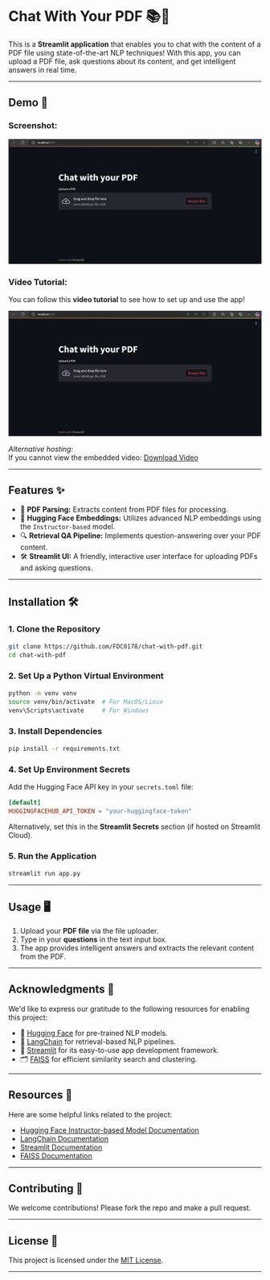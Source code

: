 # Chat With Your PDF 📚🤖

This is a **Streamlit application** that enables you to chat with the content of a PDF file using state-of-the-art NLP techniques! With this app, you can upload a PDF file, ask questions about its content, and get intelligent answers in real time.

---

## Demo 🚀

### Screenshot:
![App Screenshot](assets/app-face.png "Chat With Your PDF Application")

### Video Tutorial:
You can follow this **video tutorial** to see how to set up and use the app!

[![Watch the video](assets/app-face.png)](assets/demo_tutorial.mp4)

*Alternative hosting:*  
If you cannot view the embedded video: [Download Video](assets/tutorial.mp4)  

---

## Features ✨

- 📓 **PDF Parsing:** Extracts content from PDF files for processing.
- 🤗 **Hugging Face Embeddings:** Utilizes advanced NLP embeddings using the `Instructor-based` model.
- 🔍 **Retrieval QA Pipeline:** Implements question-answering over your PDF content.
- 🛠 **Streamlit UI:** A friendly, interactive user interface for uploading PDFs and asking questions.
  
---

## Installation 🛠️

### 1. Clone the Repository
```bash
git clone https://github.com/FDC0178/chat-with-pdf.git
cd chat-with-pdf
```

### 2. Set Up a Python Virtual Environment
```bash
python -m venv venv
source venv/bin/activate  # For MacOS/Linux
venv\Scripts\activate     # For Windows
```

### 3. Install Dependencies
```bash
pip install -r requirements.txt
```

### 4. Set Up Environment Secrets
Add the Hugging Face API key in your `secrets.toml` file:
```toml
[default]
HUGGINGFACEHUB_API_TOKEN = "your-huggingface-token"
```

Alternatively, set this in the **Streamlit Secrets** section (if hosted on Streamlit Cloud).

### 5. Run the Application
```bash
streamlit run app.py
```

---

## Usage 🖥️

1. Upload your **PDF file** via the file uploader.
2. Type in your **questions** in the text input box.
3. The app provides intelligent answers and extracts the relevant content from the PDF.

---

## Acknowledgments 🙏

We'd like to express our gratitude to the following resources for enabling this project:

- 🤗 [Hugging Face](https://huggingface.co/) for pre-trained NLP models.
- 📓 [LangChain](https://github.com/hwchase17/langchain) for retrieval-based NLP pipelines.
- 🎨 [Streamlit](https://streamlit.io/) for its easy-to-use app development framework.
- 🗂 [FAISS](https://faiss.ai/) for efficient similarity search and clustering.

---

## Resources 📖

Here are some helpful links related to the project:

- [Hugging Face Instructor-based Model Documentation](https://huggingface.co/hkunlp/instructor-base)
- [LangChain Documentation](https://python.langchain.com/en/latest/index.html)
- [Streamlit Documentation](https://docs.streamlit.io/)
- [FAISS Documentation](https://github.com/facebookresearch/faiss)

---

## Contributing 🧬

We welcome contributions! Please fork the repo and make a pull request.

---

## License 📜

This project is licensed under the [MIT License](LICENSE).

---
